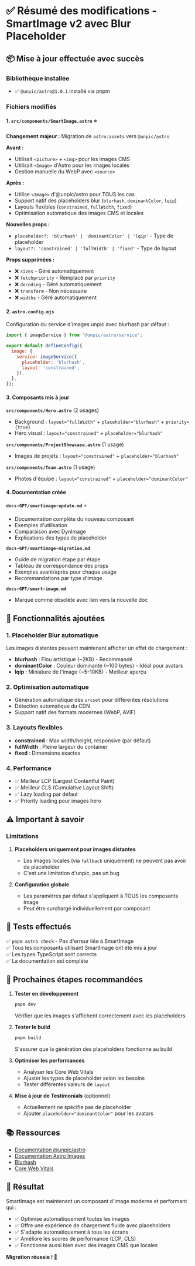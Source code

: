 # ✅ Résumé des modifications - SmartImage v2 avec Blur Placeholder

## 📦 Mise à jour effectuée avec succès

### Bibliothèque installée
- ✅ `@unpic/astro@1.0.1` installé via pnpm

### Fichiers modifiés

#### 1. `src/components/SmartImage.astro` ⭐
**Changement majeur :** Migration de `astro:assets` vers `@unpic/astro`

**Avant :**
- Utilisait `<picture>` + `<img>` pour les images CMS
- Utilisait `<Image>` d'Astro pour les images locales
- Gestion manuelle du WebP avec `<source>`

**Après :**
- Utilise `<Image>` d'@unpic/astro pour TOUS les cas
- Support natif des placeholders blur (`blurhash`, `dominantColor`, `lqip`)
- Layouts flexibles (`constrained`, `fullWidth`, `fixed`)
- Optimisation automatique des images CMS et locales

**Nouvelles props :**
- `placeholder?: 'blurhash' | 'dominantColor' | 'lqip'` - Type de placeholder
- `layout?: 'constrained' | 'fullWidth' | 'fixed'` - Type de layout

**Props supprimées :**
- ❌ `sizes` - Géré automatiquement
- ❌ `fetchpriority` - Remplacé par `priority`
- ❌ `decoding` - Géré automatiquement
- ❌ `transform` - Non nécessaire
- ❌ `widths` - Géré automatiquement

#### 2. `astro.config.mjs`
Configuration du service d'images unpic avec blurhash par défaut :
```javascript
import { imageService } from '@unpic/astro/service';

export default defineConfig({
  image: {
    service: imageService({
      placeholder: 'blurhash',
      layout: 'constrained',
    }),
  },
});
```

#### 3. Composants mis à jour

**`src/components/Hero.astro`** (2 usages)
- Background : `layout="fullWidth"` + `placeholder="blurhash"` + `priority={true}`
- Hero visual : `layout="constrained"` + `placeholder="blurhash"`

**`src/components/ProjectShowcase.astro`** (1 usage)
- Images de projets : `layout="constrained"` + `placeholder="blurhash"`

**`src/components/Team.astro`** (1 usage)
- Photos d'équipe : `layout="constrained"` + `placeholder="dominantColor"`

#### 4. Documentation créée

**`docs-GPT/smartimage-update.md`** ⭐
- Documentation complète du nouveau composant
- Exemples d'utilisation
- Comparaison avec DynImage
- Explications des types de placeholder

**`docs-GPT/smartimage-migration.md`**
- Guide de migration étape par étape
- Tableau de correspondance des props
- Exemples avant/après pour chaque usage
- Recommandations par type d'image

**`docs-GPT/smart-image.md`**
- Marqué comme obsolète avec lien vers la nouvelle doc

## 🎯 Fonctionnalités ajoutées

### 1. Placeholder Blur automatique
Les images distantes peuvent maintenant afficher un effet de chargement :
- **blurhash** : Flou artistique (~2KB) - Recommandé
- **dominantColor** : Couleur dominante (~100 bytes) - Idéal pour avatars
- **lqip** : Miniature de l'image (~5-10KB) - Meilleur aperçu

### 2. Optimisation automatique
- Génération automatique des `srcset` pour différentes résolutions
- Détection automatique du CDN
- Support natif des formats modernes (WebP, AVIF)

### 3. Layouts flexibles
- **constrained** : Max width/height, responsive (par défaut)
- **fullWidth** : Pleine largeur du container
- **fixed** : Dimensions exactes

### 4. Performance
- ✅ Meilleur LCP (Largest Contentful Paint)
- ✅ Meilleur CLS (Cumulative Layout Shift)
- ✅ Lazy loading par défaut
- ✅ Priority loading pour images hero

## ⚠️ Important à savoir

### Limitations
1. **Placeholders uniquement pour images distantes**
   - Les images locales (via `fallback` uniquement) ne peuvent pas avoir de placeholder
   - C'est une limitation d'unpic, pas un bug

2. **Configuration globale**
   - Les paramètres par défaut s'appliquent à TOUS les composants Image
   - Peut être surchargé individuellement par composant

## 🧪 Tests effectués

✅ `pnpm astro check` - Pas d'erreur liée à SmartImage  
✅ Tous les composants utilisant SmartImage ont été mis à jour  
✅ Les types TypeScript sont corrects  
✅ La documentation est complète  

## 🚀 Prochaines étapes recommandées

1. **Tester en développement**
   ```bash
   pnpm dev
   ```
   Vérifier que les images s'affichent correctement avec les placeholders

2. **Tester le build**
   ```bash
   pnpm build
   ```
   S'assurer que la génération des placeholders fonctionne au build

3. **Optimiser les performances**
   - Analyser les Core Web Vitals
   - Ajuster les types de placeholder selon les besoins
   - Tester différentes valeurs de `layout`

4. **Mise à jour de Testimonials** (optionnel)
   - Actuellement ne spécifie pas de placeholder
   - Ajouter `placeholder="dominantColor"` pour les avatars

## 📚 Ressources

- [Documentation @unpic/astro](https://unpic.pics/img/astro/)
- [Documentation Astro Images](https://docs.astro.build/en/guides/images/)
- [Blurhash](https://blurha.sh/)
- [Core Web Vitals](https://web.dev/vitals/)

## 🎉 Résultat

SmartImage est maintenant un composant d'image moderne et performant qui :
- ✅ Optimise automatiquement toutes les images
- ✅ Offre une expérience de chargement fluide avec placeholders
- ✅ S'adapte automatiquement à tous les écrans
- ✅ Améliore les scores de performance (LCP, CLS)
- ✅ Fonctionne aussi bien avec des images CMS que locales

**Migration réussie ! 🚀**
